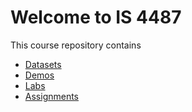 # Welcome to IS 4487
This course repository contains
- [Datasets](./DataSets/) 
- [Demos](./Demos/)
- [Labs](./Labs/)  
- [Assignments](./Assignments/) 